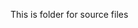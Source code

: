 This is folder for source files

<p href="https://github.com/ravi26067/LLD/blob/main/MachineCoding/Tictactoe/source/Player.java" />
